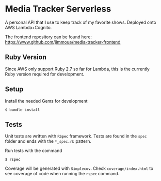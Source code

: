 # Media Tracker Serverless
A personal API that I use to keep track of my favorite shows. Deployed onto AWS Lambda+Cognito.

The frontend repository can be found here: https://www.github.com/jimmoua/media-tracker-frontend

## Ruby Version
Since AWS only support Ruby 2.7 so far for Lambda, this is the currently Ruby version required for development.

## Setup
Install the needed Gems for development
```
$ bundle install
```

## Tests
Unit tests are written with `RSpec` framework. Tests are found in the `spec` folder and ends with the `*_spec.rb` pattern.

Run tests with the command
```
$ rspec
```

Coverage will be generated with `Simplecov`. Check `coverage/index.html` to see coverage of code when running the `rspec` command.
